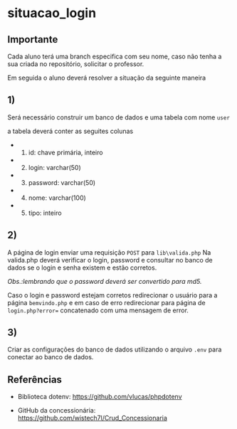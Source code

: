 # situacao_login

## Importante
Cada aluno terá uma branch especifica com seu nome, caso não tenha a sua criada no repositório, solicitar o professor.

Em seguida o aluno deverá resolver a situação da seguinte maneira

## 1) 
Será necessário construir um banco de dados e uma tabela com nome `user`

a tabela deverá conter as seguites colunas 
* 1) id: chave primária, inteiro
* 2) login: varchar(50)
* 3) password: varchar(50)
* 4) nome: varchar(100)
* 5) tipo: inteiro

## 2) 
A página de login enviar uma requisição `POST` para `lib\valida.php`
Na valida.php deverá verificar o login, password e consultar no banco de dados se o login e senha existem e estão corretos.

_Obs.:lembrando que o password deverá ser convertido para md5._

Caso o login e password estejam corretos redirecionar o usuário para a página `bemvindo.php` e em caso de erro redirecionar para página de `login.php?error=` concatenado com uma mensagem de error.

## 3)

Criar as configurações do banco de dados utilizando o arquivo `.env` para conectar ao banco de dados. 

## Referências

* Biblioteca dotenv: https://github.com/vlucas/phpdotenv

* GitHub da concessionária: https://github.com/wistech7l/Crud_Concessionaria
